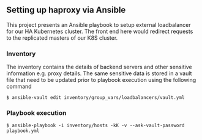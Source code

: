 ## Setting up haproxy via Ansible

This project presents an Ansible playbook to setup external loadbalancer for our HA Kubernetes cluster. The front end here would redirect requests to the replicated masters of our K8S cluster.

### Inventory

The inventory contains the details of backend servers and other sensitive information e.g. proxy details. The same sensitive data is stored in a vault file that need to be updated prior to playbook execution using the following command

```
$ ansible-vault edit inventory/group_vars/loadbalancers/vault.yml
```

### Playbook execution

```
$ ansible-playbook -i inventory/hosts -kK -v --ask-vault-password playbook.yml
```
